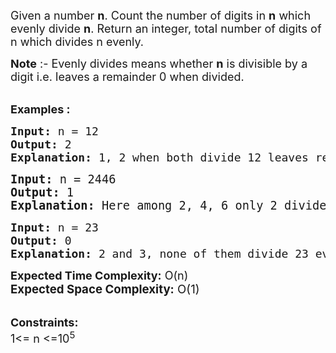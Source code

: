 <div><div class="problems_problem_content__Xm_eO"><p><span style="font-size: 18px;">Given a number <strong>n</strong>. Count the number of digits in <strong>n</strong> which evenly divide <strong>n</strong>. R</span><span style="font-size: 18px;">eturn an integer, total number of digits of n which divides n evenly.</span></p>
<p><span style="font-size: 18px;"><strong>Note</strong> :- Evenly divides means whether <strong>n</strong> is divisible by a digit i.e. leaves a remainder 0 when divided.</span><br>&nbsp;</p>
<p><strong><span style="font-size: 18px;">Examples :</span></strong></p>
<pre><strong><span style="font-size: 18px;">Input: </span></strong><span style="font-size: 18px;">n = 12</span><strong><span style="font-size: 18px;">
Output: </span></strong><span style="font-size: 18px;">2</span><strong><span style="font-size: 18px;">
Explanation: </span></strong><span style="font-size: 18px;">1, 2 when both divide 12 leaves remainder 0.<br></span></pre>
<pre><span style="font-size: 14pt;"><strong>Input: </strong>n = 2446<strong>
Output: </strong>1<strong>
Explanation: </strong>Here among 2, 4, 6 only 2 divides 2446 evenly while 4 and 6 do not.</span></pre>
<pre><span style="font-size: 18px;"><strong>Input: </strong>n = 23<strong>
Output: </strong>0<strong>
Explanation: </strong>2 and 3, none of them divide 23 evenly.
</span></pre>
<p><span style="font-size: 18px;"><strong>Expected Time Complexity:</strong> O(n</span><span style="font-size: 18px;">)</span><br><span style="font-size: 14pt;"><strong>Expected Space Complexity:</strong> O(1)</span><br>&nbsp;</p>
<p><span style="font-size: 18px;"><strong>Constraints:</strong><br>1&lt;= n &lt;=10<sup>5</sup></span></p></div></div>
